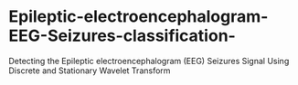 # Epileptic-electroencephalogram-EEG-Seizures-classification-
Detecting the Epileptic electroencephalogram (EEG) Seizures Signal Using Discrete and Stationary Wavelet Transform
